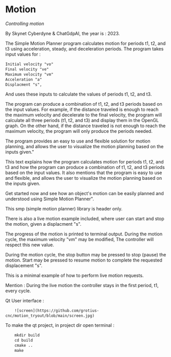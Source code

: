 
# Motion
  
*Controlling motion*

By Skynet Cyberdyne & ChatGdpAI, the year is : 2023.

The Simple Motion Planner program calculates motion for periods 
t1, t2, and t3 using acceleration, steady, and deceleration periods. 
The program takes input values for :

	Initial velocity "vo"
	Final velocity "ve"
	Maximum velocity "vm"
	Acceleration "a"
	Displacment "s", 
	
And uses these inputs to calculate the values of periods t1, t2, and t3.

The program can produce a combination of t1, t2, and t3 periods based 
on the input values. For example, if the distance traveled is 
enough to reach the maximum velocity and decelerate to the final velocity, 
the program will calculate all three periods (t1, t2, and t3) 
and display them in the OpenGL graph.
On the other hand, if the distance traveled is not enough to reach 
the maximum velocity, the program will only produce the periods needed.

The program provides an easy to use and flexible solution for 
motion planning, and allows the user to visualize the motion 
planning based on the inputs given."

This text explains how the program calculates motion 
for periods t1, t2, and t3 and how the program can produce 
a combination of t1, t2, and t3 periods based on the input values. 
It also mentions that the program is easy to use and flexible, 
and allows the user to visualize the motion planning based on the inputs given.

Get started now and see how an object's motion can be easily planned and 
understood using Simple Motion Planner".

This smp (simple motion planner) library is header only.

There is also a live motion example included, where user can start and stop the motion,
given a displacment "s".

The progress of the motion is printed to terminal output.
During the motion cycle, the maximum velocity "vm" may be modified, The controller will
respect this new value.

During the motion cycle, the stop button may be pressed to stop (pause) the motion. 
Start may be pressed to resume motion to complete
the requested displacement "s".

This is a minimal example of how to perform live motion requests. 

Mention : During the live motion the controller stays in the first period, t1, every cycle.

Qt User interface :

        ![screen](https://github.com/grotius-cnc/motion_tryout/blob/main/screen.jpg)
        

To make the qt project, in project dir open terminal :
      
        mkdir build
        cd build
        cmake ..
        make










